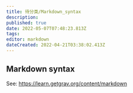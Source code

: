 ```yaml
---
title: 待分类/Markdown_syntax
description: 
published: true
date: 2022-05-07T07:48:23.813Z
tags: 
editor: markdown
dateCreated: 2022-04-21T03:38:02.413Z
---
```


## Markdown syntax
See: <https://learn.getgrav.org/content/markdown>